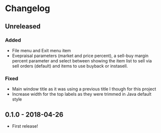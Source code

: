 # Changelog
## Unreleased
### Added
- File menu and Exit menu item
- Evepraisal parameters (market and price percent), a sell-buy margin
percent parameter and select between showing the item list to sell via sell
orders (default) and items to use buyback or instasell.

### Fixed
- Main window title as it was using a previous title I though for this project
- Increase width for the top labels as they were trimmed in Java default style

## 0.1.0 - 2018-04-26
- First release!
